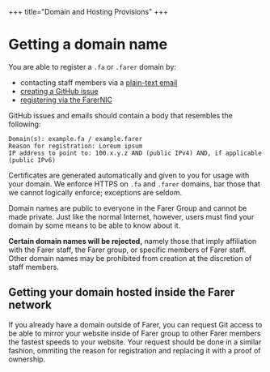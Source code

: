 +++
title="Domain and Hosting Provisions"
+++

# Getting a domain name
You are able to register a `.fa` or `.farer` domain by:
- contacting staff members via a [plain-text email](https://useplaintext.email)
- [creating a GitHub issue](https://github.com/farer-group/self-nic/issues/new)
- [registering via the FarerNIC](https://nic.fa)

GitHub issues and emails should contain a body that resembles the following:
```
Domain(s): example.fa / example.farer
Reason for registration: Loreum ipsum
IP address to point to: 100.x.y.z AND (public IPv4) AND, if applicable (public IPv6)
```

Certificates are generated automatically and given to you for usage with your domain. We enforce HTTPS on `.fa` and `.farer` domains, bar those that we cannot logically enforce; exceptions are seldom.

Domain names are public to everyone in the Farer Group and cannot be made private. Just like the normal Internet, however, users must find your domain by some means to be able to know about it.

**Certain domain names will be rejected,** namely those that imply affiliation with the Farer staff, the Farer group, or specific members of Farer staff. Other domain names may be prohibited from creation at the discretion of staff members.

## Getting your domain hosted inside the Farer network
If you already have a domain outside of Farer, you can request Git access to be able to mirror your website inside of Farer group to other Farer members the fastest speeds to your website. Your request should be done in a similar fashion, ommiting the reason for registration and replacing it with a proof of ownership.
